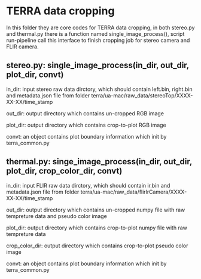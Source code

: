 # TERRA data cropping
In this folder they are core codes for TERRA data cropping, in both stereo.py and thermal.py there is a function named single_image_process(), script run-pipeline call this interface to finish cropping job for stereo camera and FLIR camera.

## stereo.py: single_image_process(in_dir, out_dir, plot_dir, convt)
in_dir: input stereo raw data dirctory, which should contain left.bin, right.bin and metadata.json file from folder terra/ua-mac/raw_data/stereoTop/XXXX-XX-XX/time_stamp

out_dir: output directory which contains un-cropped RGB image

plot_dir: output directory which contains crop-to-plot RGB image

convt: an object contains plot boundary information which init by terra_common.py

## thermal.py: singe_image_process(in_dir, out_dir, plot_dir, crop_color_dir, convt)
in_dir: input FLIR raw data dirctory, which should contain ir.bin and metadata.json file from folder terra/ua-mac/raw_data/flirlrCamera/XXXX-XX-XX/time_stamp

out_dir: output directory which contains un-cropped numpy file with raw tempreture data and pseudo color image

plot_dir: output directory which contains crop-to-plot numpy file with raw tempreture data

crop_color_dir: output directory which contains crop-to-plot pseudo color image

convt: an object contains plot boundary information which init by terra_common.py
